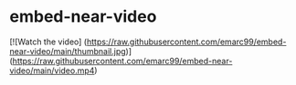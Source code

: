 # embed-near-video
[![Watch the video]
(https://raw.githubusercontent.com/emarc99/embed-near-video/main/thumbnail.jpg)]
(https://raw.githubusercontent.com/emarc99/embed-near-video/main/video.mp4)

